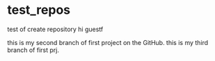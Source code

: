# test_repos
test of create repository
hi guestf

this is my second branch of first project on the GitHub.
this is my third branch of first prj.
